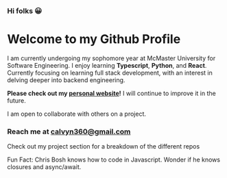 ### Hi folks 😀


# Welcome to my Github Profile

I am currently undergoing my sophomore year at McMaster University for Software Engineering. I enjoy learning **Typescript**, **Python**, and **React**. Currently focusing on learning full stack development, with an interest in delving deeper into backend engineering.

**Please check out my [personal website](https://calvynsiongv2.netlify.app/)!** I will continue to improve it in the future.

I am open to collaborate with others on a project.
### Reach me at [calvyn360@gmail.com](mailto:calvyn360@gmail.com)

Check out my project section for a breakdown of the different repos

Fun Fact: Chris Bosh knows how to code in Javascript. Wonder if he knows closures and async/await.



